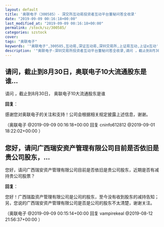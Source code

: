 ```yaml
---
layout: default
title: '奥联电子（300585）- 深交所互动易投资者互动平台董秘问答全收录'
date: "2019-09-09 00:16:18+00:00"
last_modified_at: "2019-09-09 00:16:18+00:00"
permalink: /stock/sz/300585/
categories: szstock
cover: 
tags: "奥联电子"
keywords: '"奥联电子",300585,互动易,深证互动易,深圳交易所,上证易互动,上证e互动'
description: '"奥联电子-深圳交易所投资者互动平台董秘问答全收录,请问 ，截止到8月30日， 奥联电子10大流通股东是谁"'
---
```


## 请问，截止到8月30日，奥联电子10大流通股东是谁...

请问 ，截止到8月30日， 奥联电子10大流通股东是谁

**回复**：

感谢您对奥联电子的关注和支持！公司会根据相关规定披露上述信息，谢谢。 

（奥联电子  @2019-09-09 00:16:18+00:00 回复 cninfo612812  @2019-09-01 18:22:02+00:00 ）

## 您好，请问广西瑞安资产管理有限公司目前是否依旧是贵公司股东，...

您好，请问广西瑞安资产管理有限公司目前是否依旧是贵公司股东，近期是否有减持贵公司股票？

**回复**：

您好！广西瑞盈资产管理有限公司是公司的股东，至今没有收到股东的减持告知；另，您说的广西瑞安资产管理有限公司是否是公司的股东不太清楚，谢谢关注。 

（奥联电子  @2019-09-09 00:15:14+00:00 回复 vampirekeal  @2019-08-12 21:56:37+00:00 ）

